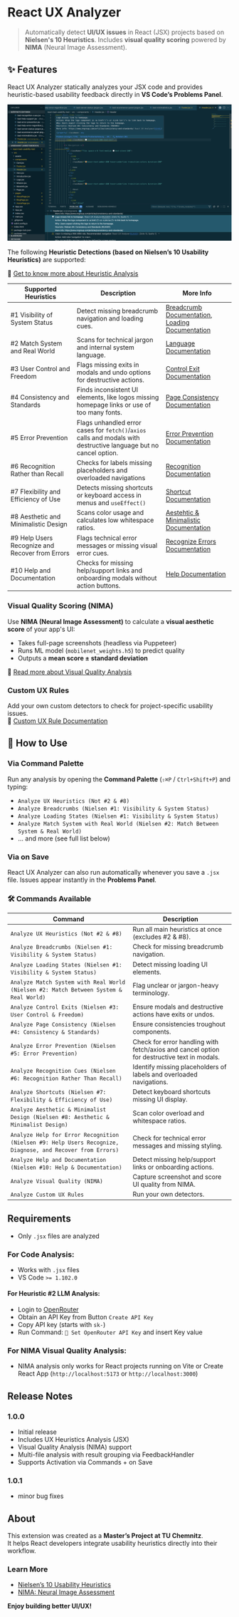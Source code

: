 # React UX Analyzer

> Automatically detect **UI/UX issues** in React (JSX) projects based on **Nielsen's 10 Heuristics**. 
> Includes **visual quality scoring** powered by **NIMA** (Neural Image Assessment).

## ✨ Features

React UX Analyzer statically analyzes your JSX code and provides heuristic-based usability feedback directly in **VS Code’s Problems Panel**.

![A first impression of the React UX Analyzer](./images/react-ux-anaylzer-action.png "The React UX Analyzer in action scanning usability issues via heuristics.")

The following **Heuristic Detections (based on Nielsen’s 10 Usability Heuristics)** are supported:

📄 [Get to know more about Heuristic Analysis](./src/heuristics/HEURISTICS.md)

| Supported Heuristics                        | Description | More Info |
|-----------------------------------------------|-------------|-----------------|
| #1 Visibility of System Status                | Detect missing breadcrumb navigation and loading cues. | [Breadcrumb Documentation](./1-visibility-system-status/BREADCRUMB-DETECTION.md), [Loading Documentation](./1-visibility-system-status/LOADING-DETECTION.md) |
| #2 Match System and Real World                | Scans for technical jargon and internal system language. | [Language Documentation](./2-match-system-with-real-world/LANGUAGE-DETECTION.md) |
| #3 User Control and Freedom                   | Flags missing exits in modals and undo options for destructive actions. | [Control Exit Documentation](./3-user-control-freedom/CONTROL-EXIT-DETECTION.md) |
| #4 Consistency and Standards                  | Finds inconsistent UI elements, like logos missing homepage links or use of too many fonts.  | [Page Consistency Documentation](./4-consistency-and-standards/PAGE-CONSISTENCY-DETECTION.md) |
| #5 Error Prevention                           | Flags unhandled error cases for `fetch()`/`axios` calls and modals with destructive language but no cancel option.  | [Error Prevention Documentation](./5-error-prevention/ERROR-PREVENTION-DETECTION.md) |
| #6 Recognition Rather than Recall             | Checks for labels missing placeholders and overloaded navigations | [Recognition Documentation](./6-recognition-rather-recall/RECOGNITION-DETECTION.md) |
| #7 Flexibility and Efficiency of Use          | Detects missing shortcuts or keyboard access in menus and `useEffect()` | [Shortcut Documentation](./7-flexibility-and-efficiency/SHORTCUT-DETECTION.md) |
| #8 Aesthetic and Minimalistic Design      | Scans color usage and calculates low whitespace ratios. |[Aestehtic & Minimalistic Documentation](./8-aesthetic-minimalist-design/AESTHETIC-MINIMALSIM-DETECTION.md) |
| #9 Help Users Recognize and Recover from Errors | Flags technical error messages or missing visual error cues. | [Recognize Errors Documentation](./9-help-recognize-diagnose-recover-errors/HELP-RECOGNIZE-ERRORS-DETECTION.md) |
| #10 Help and Documentation                    | Checks for missing help/support links and onboarding modals without action buttons. | [Help Documentation](./10-help-and-documentation/HELP-DETECTION.md) |


### Visual Quality Scoring (NIMA)
Use **NIMA (Neural Image Assessment)** to calculate a **visual aesthetic score** of your app's UI:

- Takes full-page screenshots (headless via Puppeteer)
- Runs ML model (`mobilenet_weights.h5`) to predict quality
- Outputs a **mean score ± standard deviation**

📄 [Read more about Visual Quality Analysis](./src/visual-quality-analysis/VISUAL-ANALYSIS.md)

### Custom UX Rules

Add your own custom detectors to check for project-specific usability issues.  
📄 [Custom UX Rule Documentation](./utils/CUSTOM-RULES.md)

## 🚀 How to Use

### Via Command Palette
Run any analysis by opening the **Command Palette** (`⇧⌘P` / `Ctrl+Shift+P`) and typing:

- `Analyze UX Heuristics (Not #2 & #8)`
- `Analyze Breadcrumbs (Nielsen #1: Visibility & System Status)`
- `Analyze Loading States (Nielsen #1: Visibility & System Status)`
- `Analyze Match System with Real World (Nielsen #2: Match Between System & Real World)`
- ... and more (see full list below)

### Via on Save
React UX Analyzer can also run automatically whenever you save a `.jsx` file. 
Issues appear instantly in the **Problems Panel**.

### 🛠 Commands Available
| Command | Description |
|-----------|-----------------|
| `Analyze UX Heuristics (Not #2 & #8)` |  Run all main heuristics at once (excludes #2 & #8). |
| `Analyze Breadcrumbs (Nielsen #1: Visibility & System Status)` | Check for missing breadcrumb navigation. |
| `Analyze Loading States (Nielsen #1: Visibility & System Status)` | Detect missing loading UI elements. |
| `Analyze Match System with Real World (Nielsen #2: Match Between System & Real World)` | Flag unclear or jargon-heavy terminology. |
| `Analyze Control Exits (Nielsen #3: User Control & Freedom)` | Ensure modals and destructive actions have exits or undos. |
| `Analyze Page Consistency (Nielsen #4: Consistency & Standards)` | Ensure consistencies troughout components. |
| `Analyze Error Prevention (Nielsen #5: Error Prevention)` | Check for error handling with fetch/axios and cancel option for destructive text in modals. |
| `Analyze Recognition Cues (Nielsen #6: Recognition Rather Than Recall)` | Identify missing placeholders of labels and overloaded navigations. |
| `Analyze Shortcuts (Nielsen #7: Flexibility & Efficiency of Use)` | Detect keyboard shortcuts missing UI display. |
| `Analyze Aesthetic & Minimalist Design (Nielsen #8: Aesthetic & Minimalist Design)` | Scan color overload and whitespace ratios. |
| `Analyze Help for Error Recognition (Nielsen #9: Help Users Recognize, Diagnose, and Recover from Errors)` | Check for technical error messages and missing styling. |
| `Analyze Help and Documentation (Nielsen #10: Help & Documentation)` | Detect missing help/support links or onboarding actions. |
| `Analyze Visual Quality (NIMA)` | Capture screenshot and score UI quality from NIMA. |
| `Analyze Custom UX Rules` | Run your own detectors. |

## Requirements
- Only `.jsx` files are analyzed

### For Code Analysis:
- Works with `.jsx` files 
- VS Code `>= 1.102.0`

#### For Heuristic #2 LLM Analysis:
- Login to [OpenRouter](https://openrouter.ai/settings/keys)
- Obtain an API Key from Button `Create API Key`
- Copy API key (starts with `sk-`)
- Run Command: `🔑 Set OpenRouter API Key` and insert Key value

### For NIMA Visual Quality Analysis:
- NIMA analysis only works for React projects running on Vite or Create React App (`http://localhost:5173` or `http://localhost:3000`)

## Release Notes
### 1.0.0
- Initial release
- Includes UX Heuristics Analysis (JSX)
- Visual Quality Analysis (NIMA) support
- Multi-file analysis with result grouping via FeedbackHandler
- Supports Activation via Commands + on Save

### 1.0.1
- minor bug fixes

## About
This extension was created as a **Master’s Project at TU Chemnitz**.  
It helps React developers integrate usability heuristics directly into their workflow.

### Learn More
- [Nielsen’s 10 Usability Heuristics](https://www.nngroup.com/articles/ten-usability-heuristics/)
- [NIMA: Neural Image Assessment](https://arxiv.org/abs/1709.05424)

**Enjoy building better UI/UX!**
